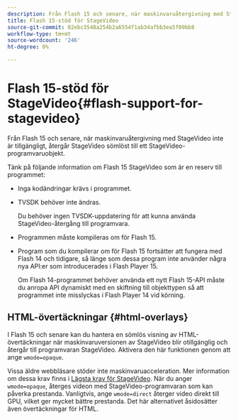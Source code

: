 ```yaml
---
description: Från Flash 15 och senare, när maskinvaruåtergivning med StageVideo inte är tillgängligt, återgår StageVideo sömlöst till ett StageVideo-programvaruobjekt.
title: Flash 15-stöd för StageVideo
source-git-commit: 02ebc3548a254b2a6554f1ab34afbb3ea5f09bb8
workflow-type: tm+mt
source-wordcount: '246'
ht-degree: 0%

---
```


# Flash 15-stöd för StageVideo{#flash-support-for-stagevideo}

Från Flash 15 och senare, när maskinvaruåtergivning med StageVideo inte är tillgängligt, återgår StageVideo sömlöst till ett StageVideo-programvaruobjekt.

Tänk på följande information om Flash 15 StageVideo som är en reserv till programmet:

* Inga kodändringar krävs i programmet.
* TVSDK behöver inte ändras.

  Du behöver ingen TVSDK-uppdatering för att kunna använda StageVideo-återgång till programvara.
* Programmen måste kompileras om för Flash 15.
* Program som du kompilerar om för Flash 15 fortsätter att fungera med Flash 14 och tidigare, så länge som dessa program inte använder några nya API:er som introducerades i Flash Player 15.

  Om Flash 14-programmet behöver använda ett nytt Flash 15-API måste du anropa API dynamiskt med en skiftning till objekttypen så att programmet inte misslyckas i Flash Player 14 vid körning.

## HTML-övertäckningar {#html-overlays}

I Flash 15 och senare kan du hantera en sömlös visning av HTML-övertäckningar när maskinvaruversionen av StageVideo blir otillgänglig och återgår till programvaran StageVideo. Aktivera den här funktionen genom att ange `wmode=opaque`.

Vissa äldre webbläsare stöder inte maskinvaruacceleration. Mer information om dessa krav finns i [Lägsta krav för StageVideo](../../../../../tvsdk-1.4-for-desktop-hls/c-psdk-dhls-1.4-introduction/overview-prod-audience-guide/requirements/stagevideo-capabilities/r-psdk-dhls-1.4-requirements-stage-video.md). När du anger `wmode=opaque`, återges videon med StageVideo-programvaran som kan påverka prestanda. Vanligtvis, ange `wmode=direct` återger video direkt till GPU, vilket ger mycket bättre prestanda. Det här alternativet åsidosätter även övertäckningar för HTML.
